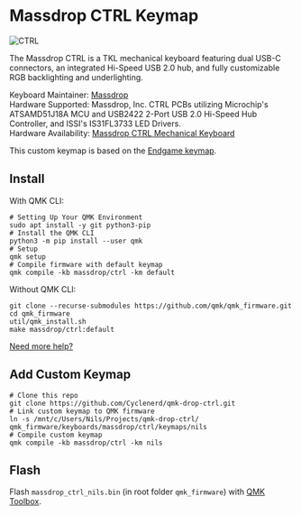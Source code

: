 # Massdrop CTRL Keymap

![CTRL](https://massdrop-s3.imgix.net/product-images/massdrop-ntkl-mechanical-keyboard/FP/W6zvr0cTR4KVDY5z8rwp_AI7B6588%20copy%20page.jpg?auto=format&amp;fm=jpg&amp;fit=max&amp;w=700&amp;h=467&amp;dpr=1&amp;q=80)

The Massdrop CTRL is a TKL mechanical keyboard featuring dual USB-C connectors, an integrated Hi-Speed USB 2.0 hub, and fully customizable RGB backlighting and underlighting.

Keyboard Maintainer: [Massdrop](https://github.com/massdrop)  
Hardware Supported: Massdrop, Inc. CTRL PCBs utilizing Microchip&#39;s ATSAMD51J18A MCU and USB2422 2-Port USB 2.0 Hi-Speed Hub Controller, and ISSI&#39;s IS31FL3733 LED Drivers.  
Hardware Availability: [Massdrop CTRL Mechanical Keyboard](https://www.massdrop.com/buy/massdrop-ctrl-mechanical-keyboard)

This custom keymap is based on the [Endgame keymap](https://github.com/qmk/qmk_firmware/tree/master/keyboards/massdrop/ctrl/keymaps/endgame).

## Install

With QMK CLI:
```
# Setting Up Your QMK Environment
sudo apt install -y git python3-pip
# Install the QMK CLI
python3 -m pip install --user qmk
# Setup
qmk setup
# Compile firmware with default keymap
qmk compile -kb massdrop/ctrl -km default
```

Without QMK CLI:
```
git clone --recurse-submodules https://github.com/qmk/qmk_firmware.git
cd qmk_firmware
util/qmk_install.sh
make massdrop/ctrl:default
```

[Need more help?](https://github.com/qmk/qmk_firmware/blob/master/docs/newbs_getting_started.md)

## Add Custom Keymap

```
# Clone this repo
git clone https://github.com/Cyclenerd/qmk-drop-ctrl.git
# Link custom keymap to QMK firmware
ln -s /mnt/c/Users/Nils/Projects/qmk-drop-ctrl/ qmk_firmware/keyboards/massdrop/ctrl/keymaps/nils
# Compile custom keymap
qmk compile -kb massdrop/ctrl -km nils
```

## Flash

Flash `massdrop_ctrl_nils.bin` (in root folder `qmk_firmware`) with [QMK Toolbox](https://github.com/qmk/qmk_toolbox).